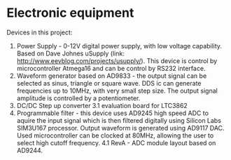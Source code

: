 Electronic equipment
===================

Devices in this project:

1. Power Supply - 0-12V digital power supply, with low voltage capability. Based on Dave Johnes uSupply (link:  http://www.eevblog.com/projects/usupply/). This device is control by microcontroller Atmega16 and can be control by RS232 interface.
2. Waveform generator based on AD9833 - the output signal can be selected as sinus, triangle or square wave. DDS ic can generate frequencies up to 10MHz, with very small step size. The output signal amplitude is controlled by a potentiometer.
3. DC/DC Step up converter
	3.1 evaluation board for LTC3862
4. Programmable filter - this device uses AD9245 high speed ADC to aquire the input signal which is then filtered digitally using Silicon Labs SIM3U167 processor. Output waveform is generated using AD9117 DAC. Used microcontroller can be clocked at 80MHz, allowing the user to select high cutoff frequency.
	4.1 RevA - ADC module layout based on AD9244.
